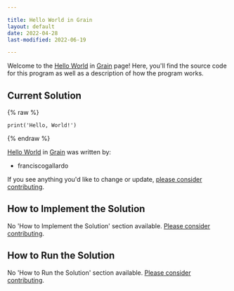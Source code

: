 ```yaml
---

title: Hello World in Grain
layout: default
date: 2022-04-28
last-modified: 2022-06-19

---
```


Welcome to the [Hello World](https://sampleprograms.io/projects/hello-world) in [Grain](https://sampleprograms.io/languages/grain) page! Here, you'll find the source code for this program as well as a description of how the program works.

## Current Solution

{% raw %}

```grain
print('Hello, World!')
```

{% endraw %}

[Hello World](https://sampleprograms.io/projects/hello-world) in [Grain](https://sampleprograms.io/languages/grain) was written by:

- franciscogallardo

If you see anything you'd like to change or update, [please consider contributing](https://github.com/TheRenegadeCoder/sample-programs).

## How to Implement the Solution

No 'How to Implement the Solution' section available. [Please consider contributing](https://github.com/TheRenegadeCoder/sample-programs-website).

## How to Run the Solution

No 'How to Run the Solution' section available. [Please consider contributing](https://github.com/TheRenegadeCoder/sample-programs-website).